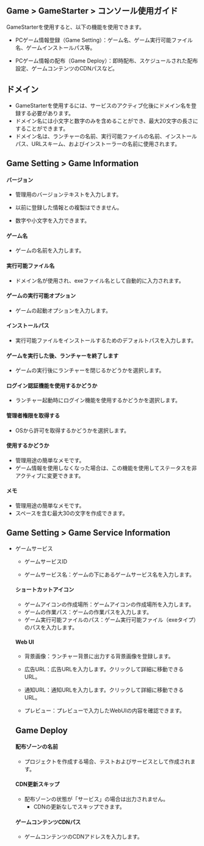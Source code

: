 ## Game > GameStarter > コンソール使用ガイド

GameStarterを使用すると、以下の機能を使用できます。

* PCゲーム情報登録（Game Setting）：ゲーム名、ゲーム実行可能ファイル名、ゲームインストールパス等。

* PCゲーム情報の配布（Game Deploy）：即時配布、スケジュールされた配布設定、ゲームコンテンツのCDNパスなど。

## ドメイン

* GameStarterを使用するには、サービスのアクティブ化後にドメイン名を登録する必要があります。
* ドメイン名には小文字と数字のみを含めることができ、最大20文字の長さにすることができます。
* ドメイン名は、ランチャーの名前、実行可能ファイルの名前、インストールパス、URLスキーム、およびインストーラーの名前に使用されます。

## Game Setting > Game Information

#### バージョン

*  管理用のバージョンテキストを入力します。

* 以前に登録した情報との複製はできません。
* 数字や小文字を入力できます。

#### ゲーム名

* ゲームの名前を入力します。

#### 実行可能ファイル名

* ドメイン名が使用され、exeファイル名として自動的に入力されます。

#### ゲームの実行可能オプション

* ゲームの起動オプションを入力します。

####  インストールパス

* 実行可能ファイルをインストールするためのデフォルトパスを入力します。

#### ゲームを実行した後、ランチャーを終了します

* ゲームの実行後にランチャーを閉じるかどうかを選択します。

#### ログイン認証機能を使用するかどうか

* ランチャー起動時にログイン機能を使用するかどうかを選択します。

#### 管理者権限を取得する

* OSから許可を取得するかどうかを選択します。

#### 使用するかどうか

* 管理用途の簡単なメモです。
* ゲーム情報を使用しなくなった場合は、この機能を使用してステータスを非アクティブに変更できます。

#### メモ

* 管理用途の簡単なメモです。
* スペースを含む最大30の文字を作成できます。



## Game Setting > Game Service Information

* ゲームサービス

  * ゲームサービスID

  * ゲームサービス名：ゲームの下にあるゲームサービス名を入力します。


  #### ショートカットアイコン

  * ゲームアイコンの作成場所：ゲームアイコンの作成場所を入力します。
  * ゲームの作業パス：ゲームの作業パスを入力します。
  * ゲーム実行可能ファイルのパス：ゲーム実行可能ファイル（exeタイプ）のパスを入力します。

  #### Web UI

  * 背景画像：ランチャー背景に出力する背景画像を登録します。

  * 広告URL：広告URLを入力します。クリックして詳細に移動できるURL。

  * 通知URL：通知URLを入力します。クリックして詳細に移動できるURL。

  * プレビュー：プレビューで入力したWebUIの内容を確認できます。

    

  ## Game Deploy

  #### 配布ゾーンの名前

  * プロジェクトを作成する場合、テストおよびサービスとして作成されます。

  #### CDN更新スキップ

  * 配布ゾーンの状態が「サービス」の場合は出力されません。
    * CDNの更新なしでスキップできます。

  #### ゲームコンテンツCDNパス

  * ゲームコンテンツのCDNアドレスを入力します。